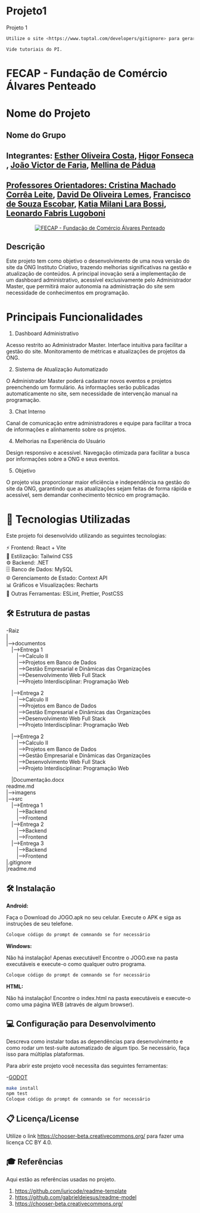 # Projeto1
Projeto 1
```sh
Utilize o site <https://www.toptal.com/developers/gitignore> para gerar seu arquivo gitignore e apague este campo.

Vide tutoriais do PI.
```

# FECAP - Fundação de Comércio Álvares Penteado


</p>

# Nome do Projeto

## Nome do Grupo

## Integrantes: <a href=https://www.linkedin.com/in/estherolvr/>Esther Oliveira Costa</a>, <a href=https://www.linkedin.com/in/higor-fonseca-santos/>Higor Fonseca </a>, <a href=https://www.linkedin.com/in/joaovictordefaria/>João Victor de Faria</a>, <a href="https://www.linkedin.com/in/mellina-de-p%C3%A1dua-618081227/">Mellina de Pádua
 

## Professores Orientadores:  <a href="https://www.linkedin.com/in/cristina-machado-corr%C3%AAa-leite-630309160/">Cristina Machado Corrêa Leite</a>, <a href="https://www.linkedin.com/in/dolemes/">David De Oliveira Lemes</a>, <a href="https://www.linkedin.com/in/francisco-escobar/">Francisco de Souza Escobar</a>, <a href="https://www.linkedin.com/in/katia-bossi/">Katia Milani Lara Bossi</a>, <a href="https://www.linkedin.com/in/leonardo-fabris-lugoboni-a3369416/">Leonardo Fabris Lugoboni</a>

<p align="center">
<a href= "https://www.fecap.br/"><img src="https://encrypted-tbn0.gstatic.com/images?q=tbn:ANd9GcRhZPrRa89Kma0ZZogxm0pi-tCn_TLKeHGVxywp-LXAFGR3B1DPouAJYHgKZGV0XTEf4AE&usqp=CAU" alt="FECAP - Fundação de Comércio Álvares Penteado" border="0"></a>

## Descrição


Este projeto tem como objetivo o desenvolvimento de uma nova versão do site da ONG Instituto Criativo, trazendo melhorias significativas na gestão e atualização de conteúdos. A principal inovação será a implementação de um dashboard administrativo, acessível exclusivamente pelo Administrador Master, que permitirá maior autonomia na administração do site sem necessidade de conhecimentos em programação.

# Principais Funcionalidades
1. Dashboard Administrativo

Acesso restrito ao Administrador Master.
Interface intuitiva para facilitar a gestão do site.
Monitoramento de métricas e atualizações de projetos da ONG.

2. Sistema de Atualização Automatizado

O Administrador Master poderá cadastrar novos eventos e projetos preenchendo um formulário.
As informações serão publicadas automaticamente no site, sem necessidade de intervenção manual na programação.

3. Chat Interno

Canal de comunicação entre administradores e equipe para facilitar a troca de informações e alinhamento sobre os projetos.

4. Melhorias na Experiência do Usuário

Design responsivo e acessível.
Navegação otimizada para facilitar a busca por informações sobre a ONG e seus eventos.

5. Objetivo
   
O projeto visa proporcionar maior eficiência e independência na gestão do site da ONG, garantindo que as atualizações sejam feitas de forma rápida e acessível, sem demandar conhecimento técnico em programação.

# 🚀 Tecnologias Utilizadas
Este projeto foi desenvolvido utilizando as seguintes tecnologias:

⚡ Frontend: React + Vite<br>
🎨 Estilização: Tailwind CSS<br>
⚙ Backend: .NET<br>
🗄 Banco de Dados: MySQL<br>
🌐 Gerenciamento de Estado: Context API<br>
📊 Gráficos e Visualizações: Recharts<br>
🔧 Outras Ferramentas: ESLint, Prettier, PostCSS<br>

## 🛠 Estrutura de pastas

-Raiz<br>
|<br>
|-->documentos<br>
  &emsp;|-->Entrega 1<br>
    &emsp;&emsp;|-->Calculo II <br>
    &emsp;&emsp;|-->Projetos em Banco de Dados<br>
    &emsp;&emsp;|-->Gestão Empresarial e Dinâmicas das Organizações<br>
    &emsp;&emsp;|-->Desenvolvimento Web Full Stack<br>
    &emsp;&emsp;|-->Projeto Interdisciplinar: Programação Web<br>

   &emsp;|-->Entrega 2<br>
    &emsp;&emsp;|-->Calculo II <br>
    &emsp;&emsp;|-->Projetos em Banco de Dados<br>
    &emsp;&emsp;|-->Gestão Empresarial e Dinâmicas das Organizações<br>
    &emsp;&emsp;|-->Desenvolvimento Web Full Stack<br>
    &emsp;&emsp;|-->Projeto Interdisciplinar: Programação Web<br>

   
   &emsp;|-->Entrega 2<br>
    &emsp;&emsp;|-->Calculo II <br>
    &emsp;&emsp;|-->Projetos em Banco de Dados<br>
    &emsp;&emsp;|-->Gestão Empresarial e Dinâmicas das Organizações<br>
    &emsp;&emsp;|-->Desenvolvimento Web Full Stack<br>
    &emsp;&emsp;|-->Projeto Interdisciplinar: Programação Web<br>
 
  &emsp;|Documentação.docx<br>
  readme.md<br>
|-->imagens<br>
|-->src<br>
  &emsp;|-->Entrega 1<br>
    &emsp;&emsp;|-->Backend<br>
    &emsp;&emsp;|-->Frontend<br>
  &emsp;|-->Entrega 2<br>
    &emsp;&emsp;|-->Backend<br>
    &emsp;&emsp;|-->Frontend<br>
  &emsp;|-->Entrega 3<br>
    &emsp;&emsp;|-->Backend<br>
    &emsp;&emsp;|-->Frontend<br>
|.gitignore<br>
|readme.md<br>

## 🛠 Instalação

<b>Android:</b>

Faça o Download do JOGO.apk no seu celular.
Execute o APK e siga as instruções de seu telefone.

```sh
Coloque código do prompt de comnando se for necessário
```

<b>Windows:</b>

Não há instalação! Apenas executável!
Encontre o JOGO.exe na pasta executáveis e execute-o como qualquer outro programa.

```sh
Coloque código do prompt de comnando se for necessário
```

<b>HTML:</b>

Não há instalação!
Encontre o index.html na pasta executáveis e execute-o como uma página WEB (através de algum browser).

## 💻 Configuração para Desenvolvimento

Descreva como instalar todas as dependências para desenvolvimento e como rodar um test-suite automatizado de algum tipo. Se necessário, faça isso para múltiplas plataformas.

Para abrir este projeto você necessita das seguintes ferramentas:

-<a href="https://godotengine.org/download">GODOT</a>

```sh
make install
npm test
Coloque código do prompt de comnando se for necessário
```

## 📋 Licença/License
Utilize o link <https://chooser-beta.creativecommons.org/> para fazer uma licença CC BY 4.0.

## 🎓 Referências

Aqui estão as referências usadas no projeto.

1. <https://github.com/iuricode/readme-template>
2. <https://github.com/gabrieldejesus/readme-model>
3. <https://chooser-beta.creativecommons.org/>

